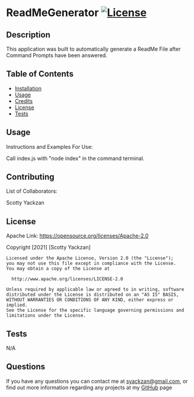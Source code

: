 # ReadMeGenerator [![License](https://img.shields.io/badge/License-Apache%202.0-blue.svg)](https://opensource.org/licenses/Apache-2.0)                

## Description
    
This application was built to automatically generate a ReadMe File after Command Prompts have been answered. 
    
## Table of Contents
    
- [Installation](#installation)
- [Usage](#usage)
- [Credits](#credits)
- [License](#license)
- [Tests](#tests)

## Usage

Instructions and Examples For Use:

Call index.js with "node index" in the command terminal.

## Contributing

List of Collaborators:

Scotty Yackzan

## License

Apache Link: https://opensource.org/licenses/Apache-2.0

 Copyright [2021] [Scotty Yackzan]

    Licensed under the Apache License, Version 2.0 (the "License");
    you may not use this file except in compliance with the License.
    You may obtain a copy of the License at
 
      http://www.apache.org/licenses/LICENSE-2.0
 
    Unless required by applicable law or agreed to in writing, software
    distributed under the License is distributed on an "AS IS" BASIS,
    WITHOUT WARRANTIES OR CONDITIONS OF ANY KIND, either express or implied.
    See the License for the specific language governing permissions and
    limitations under the License.

## Tests

N/A

## Questions

If you have any questions you can contact me at syackzan@gmail.com, or find out more information regarding any projects at my [GitHub](https://github.com/syackzan) page